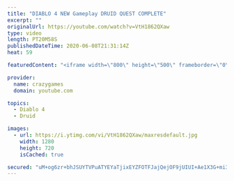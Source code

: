 ```yaml
---
title: "DIABLO 4 NEW Gameplay DRUID QUEST COMPLETE"
excerpt: ""
originalUrl: https://youtube.com/watch?v=VtH1862QXaw
type: video
length: PT20M58S
publishedDateTime: 2020-06-08T21:31:14Z
heat: 59

featuredContent: "<iframe width=\"800\" height=\"500\" frameborder=\"0\" src=\"https://www.youtube.com/embed/VtH1862QXaw\" allow=\"accelerometer; autoplay; encrypted-media; gyroscope; picture-in-picture\" allowfullscreen></iframe>"

provider:
  name: crazygames
  domain: youtube.com

topics:
  - Diablo 4
  - Druid

images:
  - url: https://i.ytimg.com/vi/VtH1862QXaw/maxresdefault.jpg
    width: 1280
    height: 720
    isCached: true

secured: "uM+og6zr+bhJSUYTVPuATYEYaTjixEYZFOTFJajQejOF9jUIUI+Ae1X3G+mi3G8No0arcbB/yX7CQEkteYJJr5JqapHVe5Hp3P3+T6ynNElfa+ELLj8EwVNVbzR+aYTO2XiG3xxKP8uaMBs8ywL6ILmG087L98boydWj9obDVL5eGc3OsO0orfKC6iJ89gOinnmqg60PW63LiZfKBj6TZ7Zjhxd77PzIV0mpIlWShRC5taU3IdS0AO6sF8LkUe5L5cNFgyVASIxDfJLh0kjkUfDcbZ7xXoBjUBDp8+7im7YBmZE7Dc5SM5aP0AYngleMhmAxhS7uwA318MyHgw26Encg1sIVtsZhwMhygYpua0OXpY3ncUIjFzDJV3LlPa5QRXjWBIYNSoyzWYnPDk+7MAhVx8eFOb0f5BRvU+1O/mE=;gy2Rfer+21eL5nQA0tR/MA=="
---
```


